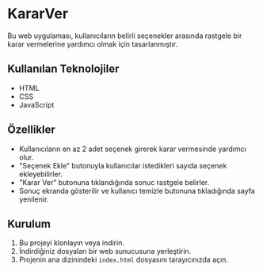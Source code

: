# KararVer

Bu web uygulaması, kullanıcıların belirli seçenekler arasında rastgele bir karar vermelerine yardımcı olmak için tasarlanmıştır. 

## Kullanılan Teknolojiler

- HTML
- CSS
- JavaScript

## Özellikler

- Kullanıcıların en az 2 adet seçenek girerek karar vermesinde yardımcı olur.
- "Seçenek Ekle" butonuyla kullanıcılar istedikleri sayıda seçenek ekleyebilirler.
- "Karar Ver" butonuna tıklandığında sonuc rastgele belirler.
- Sonuç ekranda gösterilir ve kullanıcı temizle butonuna tıkladığında sayfa yenilenir.

## Kurulum

1. Bu projeyi klonlayın veya indirin.
2. İndirdiğiniz dosyaları bir web sunucusuna yerleştirin.
3. Projenin ana dizinindeki `index.html` dosyasını tarayıcınızda açın.
